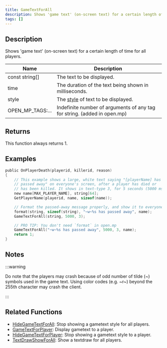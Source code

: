 ```yaml
---
title: GameTextForAll
description: Shows 'game text' (on-screen text) for a certain length of time for all players.
tags: []
---
```


## Description

Shows 'game text' (on-screen text) for a certain length of time for all players.

| Name             | Description                                                              |
|------------------|--------------------------------------------------------------------------|
| const string[]   | The text to be displayed.                                                |
| time             | The duration of the text being shown in milliseconds.                    |
| style            | The [style](../resources/gametextstyles) of text to be displayed.        |
| OPEN_MP_TAGS:... | Indefinite number of arguments of any tag for string. (added in open.mp) |

## Returns

This function always returns 1.

## Examples

```c
public OnPlayerDeath(playerid, killerid, reason)
{
    // This example shows a large, white text saying "[playerName] has
    // passed away" on everyone's screen, after a player has died or
    // has been killed. It shows in text-type 3, for 5 seconds (5000 ms)
    new name[MAX_PLAYER_NAME], string[64];
    GetPlayerName(playerid, name, sizeof(name));

    // Format the passed-away message properly, and show it to everyone:
    format(string, sizeof(string), "~w~%s has passed away", name);
    GameTextForAll(string, 5000, 3);

    // PRO TIP: You don't need `format` in open.mp
    GameTextForAll("~w~%s has passed away", 5000, 3, name);
    return 1;
}
```

## Notes

:::warning

Do note that the players may crash because of odd number of tilde (~) symbols used in the game text. Using color codes (e.g. ~r~) beyond the 255th character may crash the client.

:::

## Related Functions

- [HideGameTextForAll](HideGameTextForAll): Stop showing a gametext style for all players.
- [GameTextForPlayer](GameTextForPlayer): Display gametext to a player.
- [HideGameTextForPlayer](HideGameTextForPlayer): Stop showing a gametext style to a player.
- [TextDrawShowForAll](TextDrawShowForAll): Show a textdraw for all players.
